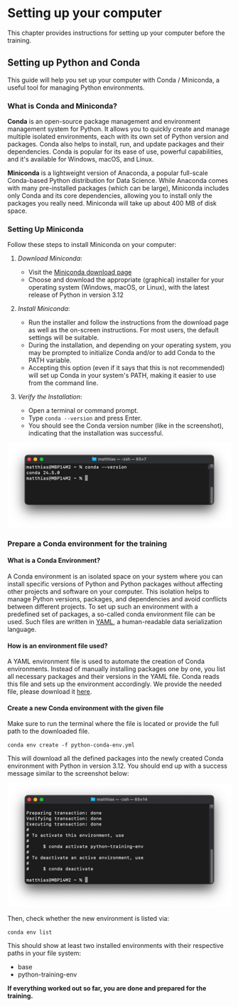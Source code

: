 # Setting up your computer

This chapter provides instructions for setting up your computer before the training.

## Setting up Python and Conda

This guide will help you set up your computer with Conda / Miniconda, a useful tool for managing Python environments.

### What is Conda and Miniconda?

__Conda__ is an open-source package management and environment management system for Python.
It allows you to quickly create and manage multiple isolated environments,
each with its own set of Python version and packages.
Conda also helps to install, run, and update packages and their dependencies.
Conda is popular for its ease of use, powerful capabilities, and it's available for Windows, macOS, and Linux.

__Miniconda__ is a lightweight version of Anaconda, a popular full-scale Conda-based Python distribution for Data Science.
While Anaconda comes with many pre-installed packages (which can be large),
Miniconda includes only Conda and its core dependencies, allowing you to install only the packages you really need.
Miniconda will take up about 400 MB of disk space.

### Setting Up Miniconda

Follow these steps to install Miniconda on your computer:

1. _Download Miniconda_:
   * Visit the [Miniconda download page](https://docs.anaconda.com/free/miniconda/miniconda-install/) 
   * Choose and download the appropriate (graphical) installer for your operating system (Windows, macOS, or Linux), with the latest release of Python in version 3.12

2. _Install Miniconda_:
   * Run the installer and follow the instructions from the download page as well as the on-screen instructions. For most users, the default settings will be suitable.
   * During the installation, and depending on your operating system, you may be prompted to initialize Conda and/or to add Conda to the PATH variable. 
   * Accepting this option (even if it says that this is not recommended) will set up Conda in your system's PATH, making it easier to use from the command line.

3. _Verify the Installation_:
   * Open a terminal or command prompt.
   * Type `conda --version` and press Enter. 
   * You should see the Conda version number (like in the screenshot), indicating that the installation was successful.

![img.png](conda_verify-install.png)

### Prepare a Conda environment for the training

#### What is a Conda Environment?

A Conda environment is an isolated space on your system where you can install specific versions of Python and Python packages
without affecting other projects and software on your computer.
This isolation helps to manage Python versions, packages, and dependencies and avoid conflicts between different projects.
To set up such an environment with a predefined set of packages, a so-called conda environment file can be used. 
Such files are written in [YAML](https://en.wikipedia.org/wiki/YAML), a human-readable data serialization language.

#### How is an environment file used?

A YAML environment file is used to automate the creation of Conda environments.
Instead of manually installing packages one by one, you list all necessary packages and their versions in the YAML file.
Conda reads this file and sets up the environment accordingly. 
We provide the needed file, please download it [here](python-conda-env.yml).

#### Create a new Conda environment with the given file

Make sure to run the terminal where the file is located or provide the full path to the downloaded file.

```
conda env create -f python-conda-env.yml
```

This will download all the defined packages into the newly created Conda environment with Python in version 3.12.
You should end up with a success message similar to the screenshot below:

![img.png](conda_env-create-done.png)

Then, check whether the new environment is listed via:

```
conda env list
```

This should show at least two installed environments with their respective paths in your file system:
* base
* python-training-env

__If everything worked out so far, you are done and prepared for the training.__